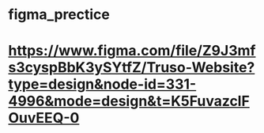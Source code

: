 # figma_prectice
# https://www.figma.com/file/Z9J3mfs3cyspBbK3ySYtfZ/Truso-Website?type=design&node-id=331-4996&mode=design&t=K5FuvazclFOuvEEQ-0